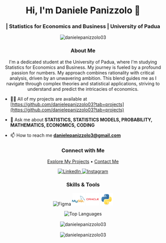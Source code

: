 <h1 align="center">Hi, I'm Daniele Panizzolo 🦊</h1>

<h3 align="center">| Statistics for Economics and Business | University of Padua</h3>

<p align="center"> <img src="https://komarev.com/ghpvc/?username=danielepanizzolo03&label=Profile%20views&color=0e75b6&style=flat-square" alt="danielepanizzolo03" /> </p>


<h3 align="center">About Me</h3>

<p align="center">
  I'm a dedicated student at the University of Padua, where I'm studying Statistics for Economics and Business. My journey is fueled by a profound passion for numbers. My approach combines rationality with critical analysis, driven by an unwavering ambition. This blend guides me as I navigate through complex theories and statistical applications, striving to understand and predict the intricacies of economics.
</p>

- 👨‍💻 All of my projects are available at [https://github.com/danielepanizzolo03?tab=projects](https://github.com/danielepanizzolo03?tab=projects)

- 💬 Ask me about **STATISTICS, STATISTICS MODELS, PROBABILITY, MATHEMATICS, ECONOMICS, CODING**

- 📫 How to reach me **danielepanizzolo3@gmail.com**


<h3 align="center">Connect with Me</h3>


<p align="center">
  <a href="https://github.com/danielepanizzolo03?tab=projects">Explore My Projects</a> •
  <a href="mailto:danielepanizzolo3@gmail.com">Contact Me</a>
</p>

<p align="center">
  <a href="https://linkedin.com/in/daniele-panizzolo-040093227" target="_blank">
    <img src="https://raw.githubusercontent.com/rahuldkjain/github-profile-readme-generator/master/src/images/icons/Social/linked-in-alt.svg" alt="LinkedIn" height="30" width="40" />
  </a>
  <a href="https://instagram.com/panizzolodaniele" target="_blank">
    <img src="https://raw.githubusercontent.com/rahuldkjain/github-profile-readme-generator/master/src/images/icons/Social/instagram.svg" alt="Instagram" height="30" width="40" />
  </a>
</p>

<h3 align="center">Skills & Tools</h3>

<p align="center">
  <img src="https://www.vectorlogo.zone/logos/figma/figma-icon.svg" alt="Figma" width="40" height="40"/>
  <img src="https://raw.githubusercontent.com/devicons/devicon/master/icons/mysql/mysql-original-wordmark.svg" alt="MySQL" width="40" height="40"/>
  <img src="https://raw.githubusercontent.com/devicons/devicon/master/icons/oracle/oracle-original.svg" alt="Oracle" width="40" height="40"/>
  <img src="https://raw.githubusercontent.com/devicons/devicon/master/icons/python/python-original.svg" alt="Python" width="40" height="40"/>
</p>

<p align="center">
  <img src="https://github-readme-stats.vercel.app/api/top-langs?username=danielepanizzolo03&show_icons=true&locale=en&layout=compact" alt="Top Languages" />
</p>

<p align="center">
  <img align="center" src="https://github-readme-stats.vercel.app/api?username=danielepanizzolo03&show_icons=true&locale=en" alt="danielepanizzolo03" />
</p>

<p align="center">
  <img align="center" src="https://github-readme-streak-stats.herokuapp.com/?user=danielepanizzolo03&" alt="danielepanizzolo03" />
</p>

